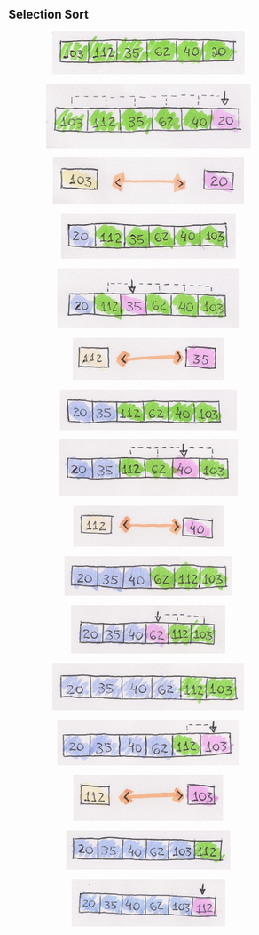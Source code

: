## Selection Sort

<p align="center">
  <img src="/images/selection-sort/selection01.png">
</p>


<p align="center">
  <img src="/images/selection-sort/selection02.png">
</p>

<p align="center">
  <img src="/images/selection-sort/selection03.png">
</p>


<p align="center">
  <img src="/images/selection-sort/selection04.png">
</p>


<p align="center">
  <img src="/images/selection-sort/selection05.png">
</p>


<p align="center">
  <img src="/images/selection-sort/selection06.png">
</p>


<p align="center">
  <img src="/images/selection-sort/selection07.png">
</p>


<p align="center">
  <img src="/images/selection-sort/selection08.png">
</p>


<p align="center">
  <img src="/images/selection-sort/selection09.png">
</p>


<p align="center">
  <img src="/images/selection-sort/selection10.png">
</p>

<p align="center">
  <img src="/images/selection-sort/selection11.png">
</p>

<p align="center">
  <img src="/images/selection-sort/selection12.png">
</p>

<p align="center">
  <img src="/images/selection-sort/selection13.png">
</p>

<p align="center">
  <img src="/images/selection-sort/selection14.png">
</p>

<p align="center">
  <img src="/images/selection-sort/selection15.png">
</p>

<p align="center">
  <img src="/images/selection-sort/selection16.png">
</p>












